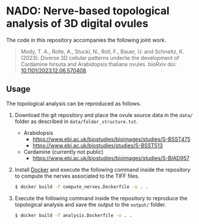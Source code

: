 # NADO: Nerve-based topological analysis of 3D digital ovules

The code in this repository accompanies the following joint work.

> Mody, T. A., Rolle, A., Stucki, N., Roll, F., Bauer, U. and Schneitz, K. (2023).
> Diverse 3D cellular patterns underlie the development of Cardamine hirsuta and Arabidopsis thaliana ovules.
> bioRxiv doi: [10.1101/2023.12.06.570408](https://doi.org/10.1101/2023.12.06.570408).


## Usage

The topological analysis can be reproduced as follows.

1. Download the git repository and place the ovule source data in the `data/` folder as described in `data/folder_structure.txt`.
    * Arabidopsis
        *  https://www.ebi.ac.uk/biostudies/bioimages/studies/S-BSST475
        *  https://www.ebi.ac.uk/biostudies/studies/S-BSST513
    * Cardamine (currently not public)
        *  https://www.ebi.ac.uk/biostudies/bioimages/studies/S-BIAD957
    
2. Install [Docker](https://www.docker.com/) and execute the following command inside the repository to compute the nerves associated to the TIFF files.

    ```sh
    $ docker build -f compute_nerves.Dockerfile -o . .
    ```

3. Execute the following command inside the repository to reproduce the topological analysis and save the output to the `output/` folder.

    ```sh
    $ docker build -f analysis.Dockerfile -o . .
    ```